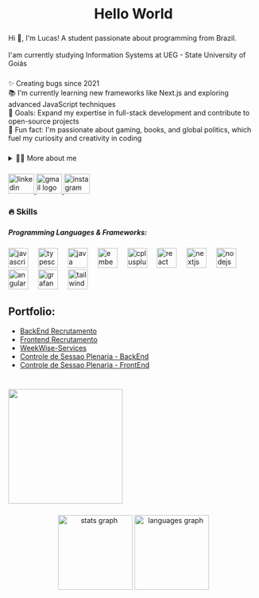 <h1 align="center">Hello World</h1>

###

<p align="left">Hi 👋, I'm Lucas! A student passionate about programming from Brazil.<br><br>I'am currently studying Information Systems at UEG - State University of Goiás</p>

###

<p align="left">✨ Creating bugs since 2021<br>📚 I'm currently learning new frameworks like Next.js and exploring advanced JavaScript techniques<br>🎯 Goals: Expand my expertise in full-stack development and contribute to open-source projects<br>🎲 Fun fact: I'm passionate about gaming, books, and global politics, which fuel my curiosity and creativity in coding</p>

###

<!-- Dropdown -->
<details>
  <summary>👨‍💻 More about me</summary>

  - 💬 I'm 28 years old and currently live in Brazil. I am fluent in English and have solid experience with Java, JavaScript, C, C++, Node.js, React JS and SQL Server. Furthermore, I am a computer maintenance and support technician, working as an IT Analyst for over 8 years. This trajectory allowed me to develop crucial skills, such as solving complex problems, systems management, and implementing efficient technological solutions.
    
  - ⚡ I'm passionate about reading, whether it's a good book, manga or comics. I also love watching movies and playing games. I believe these personal interests broaden our worldview and enhance our ability to solve problems creatively and effectively.
</details>

###

<div align="left">
  <a href="https://www.linkedin.com/in/lucas-carvalho-3225b3114/" target="_blank">
    <img src="https://raw.githubusercontent.com/maurodesouza/profile-readme-generator/master/src/assets/icons/social/linkedin/default.svg" width="52" height="40" alt="linkedin logo"  />
  </a>
  <a href="dev.lucascarvalho@gmail.com" target="_blank">
    <img src="https://raw.githubusercontent.com/maurodesouza/profile-readme-generator/master/src/assets/icons/social/gmail/default.svg" width="52" height="40" alt="gmail logo"  />
  </a>
  <a href="https://www.instagram.com/lucaskrv/" target="_blank">
    <img src="https://raw.githubusercontent.com/maurodesouza/profile-readme-generator/master/src/assets/icons/social/instagram/default.svg" width="52" height="40" alt="instagram logo"  />
  </a>
</div>

###

<h3 align="left">🔥 Skills</h3>

###

<h5 align="left">Programming Languages & Frameworks:</h5>

###

<div align="left">
  <img src="https://cdn.jsdelivr.net/gh/devicons/devicon/icons/javascript/javascript-original.svg" height="40" alt="javascript logo"  />
  <img width="12" />
  <img src="https://cdn.jsdelivr.net/gh/devicons/devicon/icons/typescript/typescript-original.svg" height="40" alt="typescript logo"  />
  <img width="12" />
  <img src="https://cdn.jsdelivr.net/gh/devicons/devicon/icons/java/java-original.svg" height="40" alt="java logo"  />
  <img width="12" />
  <img src="https://cdn.jsdelivr.net/gh/devicons/devicon/icons/embeddedc/embeddedc-original.svg" height="40" alt="embeddedc logo"  />
  <img width="12" />
  <img src="https://cdn.jsdelivr.net/gh/devicons/devicon/icons/cplusplus/cplusplus-original.svg" height="40" alt="cplusplus logo"  />
  <img width="12" />
  <img src="https://cdn.jsdelivr.net/gh/devicons/devicon/icons/react/react-original.svg" height="40" alt="react logo"  />
  <img width="12" />
  <img src="https://cdn.jsdelivr.net/gh/devicons/devicon/icons/nextjs/nextjs-original.svg" height="40" alt="nextjs logo"  />
  <img width="12" />
  <img src="https://cdn.jsdelivr.net/gh/devicons/devicon/icons/nodejs/nodejs-original.svg" height="40" alt="nodejs logo"  />
  <img width="12" />
  <img src="https://cdn.jsdelivr.net/gh/devicons/devicon/icons/angularjs/angularjs-original.svg" height="40" alt="angularjs logo"  />
  <img width="12" />
  <img src="https://cdn.jsdelivr.net/gh/devicons/devicon/icons/grafana/grafana-original.svg" height="40" alt="grafana logo"  />
  <img width="12" />
  <img src="https://cdn.jsdelivr.net/gh/devicons/devicon/icons/tailwindcss/tailwindcss-original-wordmark.svg" height="40" alt="tailwindcss logo"  />
</div>

###

<!-- Portfolio -->
## Portfolio:
- [BackEnd Recrutamento](https://github.com/DevLucasCarvalhoCosta/recrutamento)
- [Frontend Recrutamento](https://github.com/DevLucasCarvalhoCosta/frontend-recrutamento)
- [WeekWise-Services](https://github.com/DevLucasCarvalhoCosta/WeekWise-Services)
- [Controle de Sessao Plenaria - BackEnd](https://github.com/DevLucasCarvalhoCosta/projeto)
- [Controle de Sessao Plenaria - FrontEnd](https://github.com/DevLucasCarvalhoCosta/projeto-frontend)

###

<br clear="both">

<div align="left">
  <img height="230" src="https://media.giphy.com/media/2IudUHdI075HL02Pkk/giphy.gif?cid=ecf05e47bll8nbdxibjl7df4fqtwg6hlthm5ija6nozzh1s7&ep=v1_gifs_search&rid=giphy.gif&ct=g"  />
</div>

###

<div align="center">
  <img src="https://github-readme-stats.vercel.app/api?username=DevLucasCarvalhoCosta&hide_title=false&hide_rank=false&show_icons=true&include_all_commits=true&count_private=true&disable_animations=false&theme=dracula&locale=en&hide_border=false&order=1" height="150" alt="stats graph"  />
  <img src="https://github-readme-stats.vercel.app/api/top-langs?username=DevLucasCarvalhoCosta&locale=en&hide_title=false&layout=compact&card_width=320&langs_count=11&theme=dracula&hide_border=false&order=2" height="150" alt="languages graph"  />
</div>

###



###
